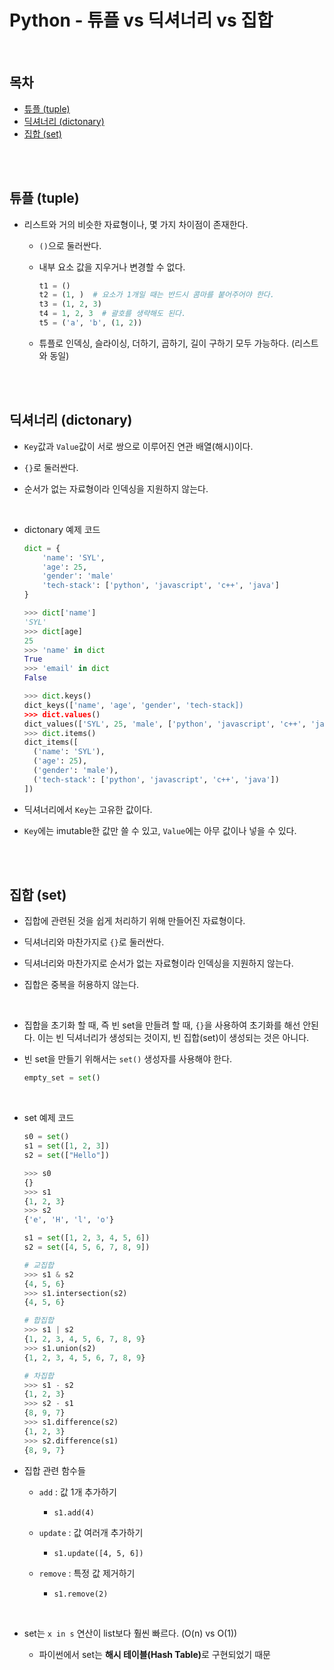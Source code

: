 # Python - 튜플 vs 딕셔너리 vs 집합

<br/>

## 목차

- <a href="https://github.com/SangYoonLee1231/TIL/blob/main/Python/python_tuple_dict_set.md#%ED%8A%9C%ED%94%8C-tuple">튜플 (tuple)</a>
- <a href="https://github.com/SangYoonLee1231/TIL/blob/main/Python/python_tuple_dict_set.md#%EB%94%95%EC%85%94%EB%84%88%EB%A6%AC-dictonary">딕셔너리 (dictonary)</a>
- <a href="https://github.com/SangYoonLee1231/TIL/blob/main/Python/python_tuple_dict_set.md#%EC%A7%91%ED%95%A9-set">집합 (set)</a>

<br/><br/>

## 튜플 (tuple)

- 리스트와 거의 비슷한 자료형이나, 몇 가지 차이점이 존재한다.

  - <code>()</code>으로 둘러싼다.

  - 내부 요소 값을 지우거나 변경할 수 없다.

    ```python
    t1 = ()
    t2 = (1, )  # 요소가 1개일 때는 반드시 콤마를 붙어주어야 한다.
    t3 = (1, 2, 3)
    t4 = 1, 2, 3  # 괄호를 생략해도 된다.
    t5 = ('a', 'b', (1, 2))
    ```

  - 튜플로 인덱싱, 슬라이싱, 더하기, 곱하기, 길이 구하기 모두 가능하다. (리스트와 동일)

<br/><br/>

## 딕셔너리 (dictonary)

- <code>Key</code>값과 <code>Value</code>값이 서로 쌍으로 이루어진 연관 배열(해시)이다.

- <code>{}</code>로 둘러싼다.

- 순서가 없는 자료형이라 인덱싱을 지원하지 않는다.

<br/>

- dictonary 예제 코드

  ```python
  dict = {
      'name': 'SYL',
      'age': 25,
      'gender': 'male'
      'tech-stack': ['python', 'javascript', 'c++', 'java']
  }
  ```

  ```python
  >>> dict['name']
  'SYL'
  >>> dict[age]
  25
  >>> 'name' in dict
  True
  >>> 'email' in dict
  False
  ```

  ```python
  >>> dict.keys()
  dict_keys(['name', 'age', 'gender', 'tech-stack])
  >>> dict.values()
  dict_values(['SYL', 25, 'male', ['python', 'javascript', 'c++', 'java']])
  >>> dict.items()
  dict_items([
    ('name': 'SYL'),
    ('age': 25),
    ('gender': 'male'),
    ('tech-stack': ['python', 'javascript', 'c++', 'java'])
  ])
  ```

- 딕셔너리에서 <code>Key</code>는 고유한 값이다.

- <code>Key</code>에는 imutable한 값만 쓸 수 있고, <code>Value</code>에는 아무 값이나 넣을 수 있다.

<br/><br/>

## 집합 (set)

- 집합에 관련된 것을 쉽게 처리하기 위해 만들어진 자료형이다.

- 딕셔너리와 마찬가지로 <code>{}</code>로 둘러싼다.

- 딕셔너리와 마찬가지로 순서가 없는 자료형이라 인덱싱을 지원하지 않는다.

- 집합은 중복을 허용하지 않는다.

<br/>

- 집합을 초기화 할 때, 즉 빈 set을 만들려 할 때, `{}`을 사용하여 초기화를 해선 안된다. 이는 빈 딕셔너리가 생성되는 것이지, 빈 집합(set)이 생성되는 것은 아니다.

- 빈 set을 만들기 위해서는 `set()` 생성자를 사용해야 한다.

  ```python
  empty_set = set()
  ```

<br/>

- set 예제 코드

  ```python
  s0 = set()
  s1 = set([1, 2, 3])
  s2 = set(["Hello"])
  ```

  ```python
  >>> s0
  {}
  >>> s1
  {1, 2, 3}
  >>> s2
  {'e', 'H', 'l', 'o'}
  ```

  ```python
  s1 = set([1, 2, 3, 4, 5, 6])
  s2 = set([4, 5, 6, 7, 8, 9])
  ```

  ```python
  # 교집합
  >>> s1 & s2
  {4, 5, 6}
  >>> s1.intersection(s2)
  {4, 5, 6}

  # 합집합
  >>> s1 | s2
  {1, 2, 3, 4, 5, 6, 7, 8, 9}
  >>> s1.union(s2)
  {1, 2, 3, 4, 5, 6, 7, 8, 9}

  # 차집합
  >>> s1 - s2
  {1, 2, 3}
  >>> s2 - s1
  {8, 9, 7}
  >>> s1.difference(s2)
  {1, 2, 3}
  >>> s2.difference(s1)
  {8, 9, 7}
  ```

- 집합 관련 함수들

  - <code>add</code> : 값 1개 추가하기

    - <code>s1.add(4)</code>

  - <code>update</code> : 값 여러개 추가하기

    - <code>s1.update([4, 5, 6])</code>

  - <code>remove</code> : 특정 값 제거하기

    - <code>s1.remove(2)</code>

 <br/>

- set는 <code>x in s</code> 연산이 list보다 훨씬 빠르다. (O(n) vs O(1))

  - 파이썬에서 set는 <strong>해시 테이블(Hash Table)</strong>로 구현되었기 때문

  <br/>
